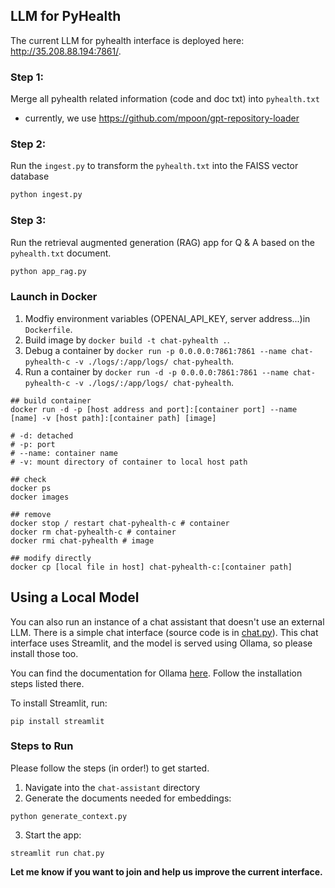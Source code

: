 ## LLM for PyHealth
The current LLM for pyhealth interface is deployed here: http://35.208.88.194:7861/.

### Step 1:
Merge all pyhealth related information (code and doc txt) into `pyhealth.txt`
- currently, we use https://github.com/mpoon/gpt-repository-loader

### Step 2:
Run the `ingest.py` to transform the `pyhealth.txt` into the FAISS vector database
```python
python ingest.py
```

### Step 3:
Run the retrieval augmented generation (RAG) app for Q & A based on the `pyhealth.txt` document.
```python
python app_rag.py
```


### Launch in Docker

1. Modfiy environment variables (OPENAI_API_KEY, server address...)in `Dockerfile`.
2. Build image by `docker build -t chat-pyhealth .`.
3. Debug a container by `docker run -p 0.0.0.0:7861:7861 --name chat-pyhealth-c -v ./logs/:/app/logs/ chat-pyhealth`.
4. Run a container by `docker run -d -p 0.0.0.0:7861:7861 --name chat-pyhealth-c -v ./logs/:/app/logs/ chat-pyhealth`.

```shell
## build container
docker run -d -p [host address and port]:[container port] --name [name] -v [host path]:[container path] [image]

# -d: detached
# -p: port
# --name: container name
# -v: mount directory of container to local host path

## check
docker ps
docker images

## remove
docker stop / restart chat-pyhealth-c # container
docker rm chat-pyhealth-c # container
docker rmi chat-pyhealth # image

## modify directly
docker cp [local file in host] chat-pyhealth-c:[container path]
```

## Using a Local Model 
You can also run an instance of a chat assistant that doesn't use an external LLM. There is a simple chat interface (source code is in [chat.py](/chat-assistant/chat.py)). This chat interface uses Streamlit, and the model is served using Ollama, so please install those too. 

You can find the documentation for Ollama [here](https://ollama.com). Follow the installation steps listed there.

To install Streamlit, run:

```{python}
pip install streamlit
```

### Steps to Run
Please follow the steps (in order!) to get started.

1. Navigate into the `chat-assistant` directory
2. Generate the documents needed for embeddings:
```{python}
python generate_context.py
```
3. Start the app:
```{python}
streamlit run chat.py
```

**Let me know if you want to join and help us improve the current interface.**
